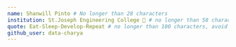 ```yaml
---
name: Shanwill Pinto # No longer than 28 characters
institution: St.Joseph Engineering College 🚩 # no longer than 58 characters
quote: Eat-Sleep-Develop-Repeat # no longer than 100 characters, avoid using quotes(") to guarantee the format remains the same.
github_user: data-charya
---
```

